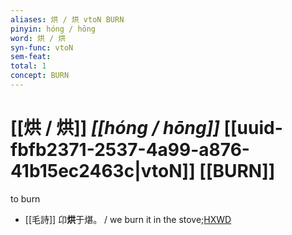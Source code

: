 ```yaml
---
aliases: 烘 / 烘 vtoN BURN
pinyin: hóng / hōng
word: 烘 / 烘
syn-func: vtoN
sem-feat: 
total: 1
concept: BURN 
---
```

# [[烘 / 烘]] *[[hóng / hōng]]*  [[uuid-fbfb2371-2537-4a99-a876-41b15ec2463c|vtoN]] [[BURN]]
to burn
 - [[毛詩]] 卬**烘**于煁。 / we burn it in the stove;[HXWD](https://hxwd.org/textview.html?location=KR1c0001_tls_022-67a.3)
